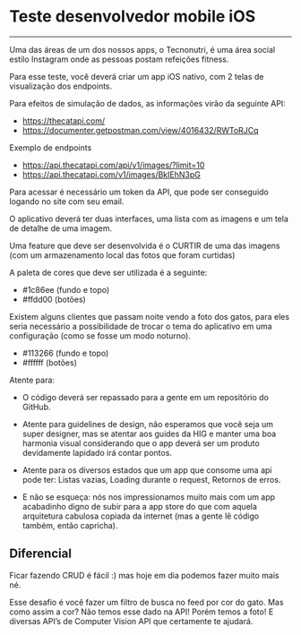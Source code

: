 # Teste desenvolvedor mobile iOS
----------------------------------------------------

Uma das áreas de um dos nossos apps, o Tecnonutri, é uma área social estilo Instagram onde as pessoas postam refeições fitness. 

Para esse teste, você deverá criar um app iOS nativo, com 2 telas de visualização dos endpoints.

Para efeitos de simulação de dados, as informações virão da seguinte API:
  * https://thecatapi.com/
  * https://documenter.getpostman.com/view/4016432/RWToRJCq

Exemplo de endpoints
  * https://api.thecatapi.com/api/v1/images/?limit=10
  * https://api.thecatapi.com/v1/images/BkIEhN3pG

Para acessar é necessário um token da API, que pode ser conseguido logando no site com seu email.

O aplicativo deverá ter duas interfaces, uma lista com as imagens e um tela de detalhe de uma imagem.

Uma feature que deve ser desenvolvida é o CURTIR de uma das imagens
(com um armazenamento local das fotos que foram curtidas)

A paleta de cores que deve ser utilizada é a seguinte:
* #1c86ee (fundo e topo)
* #ffdd00 (botões)

Existem alguns clientes que passam noite vendo a foto dos gatos, para eles seria necessário a possibilidade de trocar o tema do aplicativo em uma configuração (como se fosse um modo noturno).

* #113266 (fundo e topo)
* #ffffff (botões)


Atente para:

* O código deverá ser repassado para a gente em um repositório do GitHub.

* Atente para guidelines de design, não esperamos que você seja um super designer, mas se atentar aos guides da HIG e manter uma boa harmonia visual considerando que o app deverá ser um produto devidamente lapidado irá contar pontos.

* Atente para os diversos estados que um app que consome uma api pode ter: Listas vazias, Loading durante o request, Retornos de erros.

* E não se esqueça: nós nos impressionamos muito mais com um app acabadinho digno de subir para a app store do que com aquela arquitetura cabulosa copiada da internet (mas a gente lê código também, então capricha).

## Diferencial

Ficar fazendo CRUD é fácil :) mas hoje em dia podemos fazer muito mais né.

Esse desafio é você fazer um filtro de busca no feed por cor do gato. Mas como assim a cor? Não temos esse dado na API! Porém temos a foto! E diversas API’s de Computer Vision API que certamente te ajudará.
